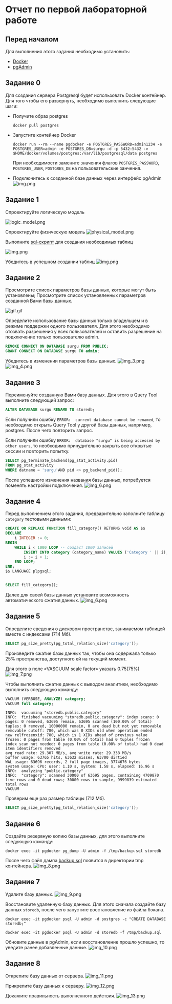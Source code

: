 # Отчет по первой лабораторной работе

## Перед началом

Для выполнения этого задания необходимо установить:
- [Docker](https://www.docker.com/products/docker-desktop/)
- [pgAdmin](https://www.pgadmin.org/)


## Задание 0

Для создания сервера Postgresql будет использовать Docker контейнер. Для того чтобы его развернуть, необходимо выполнить следующие шаги:

- Получите образ postgres

    ```shell
    docker pull postgres
    ```

- Запустите контейнер Docker
    ```shell
    docker run --rm --name pgdocker -e POSTGRES_PASSWORD=admin1234 -e POSTGRES_USER=admin -e POSTGRES_DB=surgu -d -p 5432:5432 -v $HOME/docker/volumes/postgres:/var/lib/postgresql/data postgres
    ```
    При необходимости замените значения флагов `POSTGRES_PASSWORD`, `POSTGRES_USER`, `POSTGRES_DB` на пользовательские занчения.


- Подключитесь к созданной базе данных через интерфейс pgAdmin
  ![img.png](assets/img.png)

## Задание 1

Спроектируйте логическую модель

![logic_model.png](assets/logic_model.png)
    
Спроектируйте физическую модель
![physical_model.png](assets/physical_model.png)

Выполните [sql-скрипт](inittables.sql) для создания необходимых таблиц

![img.png](assets/img_1.png)

Убедитесь в успешном создании таблиц
![img.png](assets/img_2.png)

## Задание 2

Просмотрите список параметров базы данных, которые могут быть
установлены; Просмотрите список установленных параметров созданной Вами базы
данных.

![gif.gif](assets/gif.gif)

Определите использование базы данных только владельцем и в режиме
поддержки одного пользователя. Для этого необходимо отозвать разрешения у всех пользователей и оставить разрешение 
на подключение только пользователю admin.

```sql
REVOKE CONNECT ON DATABASE surgu FROM PUBLIC;
GRANT CONNECT ON DATABASE surgu TO admin;
```

Убедитесь в изменении параметров базы данных.
![img_3.png](assets/img_3.png)
![img_4.png](assets/img_4.png)

## Задание 3
Переименуйте созданную Вами базу данных. Для этого в Query Tool выполните следующий запрос:

```sql
ALTER DATABASE surgu RENAME TO storedb;
```

Если получили ошибку `ERROR:  current database cannot be renamed`, то необходимо открыть Query Tool у другой базы данных,
например, postgres. После чего повторить запрос.

Если получили ошибку `ERROR:  database "surgu" is being accessed by other users`, то необходимо принудительно закрыть все
открытые сессии и повторить попытку.

```sql
SELECT pg_terminate_backend(pg_stat_activity.pid)
FROM pg_stat_activity
WHERE datname = 'surgu'AND pid <> pg_backend_pid();
```

После успешного изменения названия базы данных, потребуется поменять настройки подключения.
![img_6.png](assets/img_5.png)

## Задание 4

Перед выполнением этого задания, предварительно заполните таблицу `category` тестовыми данными:
```sql
CREATE OR REPLACE FUNCTION fill_category() RETURNS void AS $$
DECLARE
    i INTEGER := 0;
BEGIN
    WHILE i < 1000 LOOP -- создаст 1000 записей
        INSERT INTO category (category_name) VALUES ('Category ' || i);
        i := i + 1;
    END LOOP;
END;
$$ LANGUAGE plpgsql;


SELECT fill_category();
```

Далее для своей базы данных установите возможность автоматического сжатия данных.
![img_6.png](assets/img_6.png)

## Задание 5
Определите сведения о дисковом пространстве, занимаемом таблицей вместе с индексами (714 Мб).
```sql
SELECT pg_size_pretty(pg_total_relation_size('category'));
```

Произведите сжатие базы данных так, чтобы она содержала только 25% пространства, доступного ей на текущий момент.

Для этого в поле «VASCUUM scale factor» указать 0.75(75%)
![img_7.png](assets/img_7.png)

Чтобы выполнить сжатие данных с выводом аналитики, необходимо выполнить следующую команду:
```sql
VACUUM (VERBOSE, ANALYZE) category;
VACUUM full category;
```

```
INFO:  vacuuming "storedb.public.category"
INFO:  finished vacuuming "storedb.public.category": index scans: 0
pages: 0 removed, 63695 remain, 63695 scanned (100.00% of total)
tuples: 0 removed, 10000000 remain, 0 are dead but not yet removable
removable cutoff: 780, which was 0 XIDs old when operation ended
new relfrozenxid: 780, which is 1 XIDs ahead of previous value
frozen: 0 pages from table (0.00% of total) had 0 tuples frozen
index scan not needed: 0 pages from table (0.00% of total) had 0 dead item identifiers removed
avg read rate: 29.307 MB/s, avg write rate: 29.338 MB/s
buffer usage: 63765 hits, 63632 misses, 63700 dirtied
WAL usage: 63696 records, 2 full page images, 3774676 bytes
system usage: CPU: user: 1.10 s, system: 1.58 s, elapsed: 16.96 s
INFO:  analyzing "public.category"
INFO:  "category": scanned 30000 of 63695 pages, containing 4709870 live rows and 0 dead rows; 30000 rows in sample, 9999839 estimated total rows
VACUUM
```

Проверим еще раз размер таблицы (712 Мб).
```sql
SELECT pg_size_pretty(pg_total_relation_size('category'));
```

## Задание 6

Создайте резервную копию базы данных, для этого выполните следующую команду:

```shell
docker exec -it pgdocker pg_dump -U admin -f /tmp/backup.sql storedb
```

После чего файл дампа [backup.sql](backup.sql) появится в директории tmp контейнера.
![img_8.png](assets/img_8.png)


## Задание 7

Удалите базу данных.
![img_9.png](assets/img_9.png)

Восстановите удаленную базу данных. Для этого сначала создайте базу данных `storedb`, после чего запустите восстановление
из файла бэкапа.

```shell
docker exec -it pgdocker psql -U admin -d postgres -c "CREATE DATABASE storedb;"
```

```shell
docker exec -it pgdocker psql -U admin -d storedb -f /tmp/backup.sql
```

Обновите данные в pgAdmin, если восстановление прошло успешно, то уведите ранее добавленные данные.
![img_10.png](assets/img_10.png)

## Задание 8

Открепите базу данных от сервера.
![img_11.png](assets/img_11.png)

Прикрепите базу данных к серверу.
![img_12.png](assets/img_12.png)

Докажите правильность выполненного действия.
![img_13.png](assets/img_13.png)
